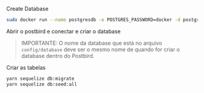 
Create Database

```sh
sudo docker run --name postgresdb -e POSTGRES_PASSWORD=docker -d postgres
```
Abrir o postbird e conectar e criar o database
> IMPORTANTE: O nome da database que está no arquivo `config/database` deve ser o mesmo nome de quando for criar o database dentro do Postbird.

Criar as tabelas
```sh
yarn sequelize db:migrate 
yarn sequelize db:seed:all
```